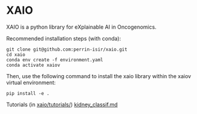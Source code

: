 # XAIO 
XAIO is a python library for eXplainable AI in Oncogenomics.

Recommended installation steps (with conda): 
```
git clone git@github.com:perrin-isir/xaio.git
cd xaio
conda env create -f environment.yaml
conda activate xaiov
```
Then, use the following command to install the xaio library within the xaiov virtual
environment: 
```
pip install -e .
```
Tutorials (in [xaio/tutorials/](xaio/tutorials/))
[kidney_classif.md](xaio/tutorials/kidney_classif.md)